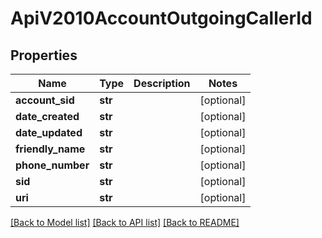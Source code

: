 # ApiV2010AccountOutgoingCallerId

## Properties
Name | Type | Description | Notes
------------ | ------------- | ------------- | -------------
**account_sid** | **str** |  | [optional] 
**date_created** | **str** |  | [optional] 
**date_updated** | **str** |  | [optional] 
**friendly_name** | **str** |  | [optional] 
**phone_number** | **str** |  | [optional] 
**sid** | **str** |  | [optional] 
**uri** | **str** |  | [optional] 

[[Back to Model list]](../README.md#documentation-for-models) [[Back to API list]](../README.md#documentation-for-api-endpoints) [[Back to README]](../README.md)


